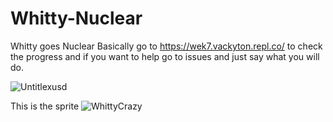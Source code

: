 # Whitty-Nuclear
Whitty goes Nuclear Basically
go to https://wek7.vackyton.repl.co/ to check the progress and if you want to help go to issues and just say what you will do.

![Untitlexusd](https://user-images.githubusercontent.com/79385929/124058532-8ff0bb00-d9f7-11eb-939c-ac87f652177f.png)

This is the sprite
![WhittyCrazy](https://user-images.githubusercontent.com/79385929/124058577-a4cd4e80-d9f7-11eb-9b14-9a6ad22dff4a.png)
